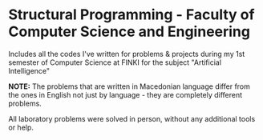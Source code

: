 # Structural Programming - Faculty of Computer Science and Engineering
Includes all the codes I've written for problems &amp; projects during my 1st semester of Computer Science at FINKI for the subject "Artificial Intelligence"

**NOTE:** The problems that are written in Macedonian language differ from the ones in English not just by language - they are completely different problems.

All laboratory problems were solved in person, without any additional tools or help.
